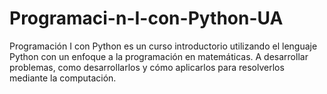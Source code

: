 # Programaci-n-I-con-Python-UA
Programación I con Python es un curso introductorio utilizando el lenguaje Python con un enfoque a la programación en matemáticas. A desarrollar problemas, como desarrollarlos y cómo aplicarlos para resolverlos mediante la computación.

